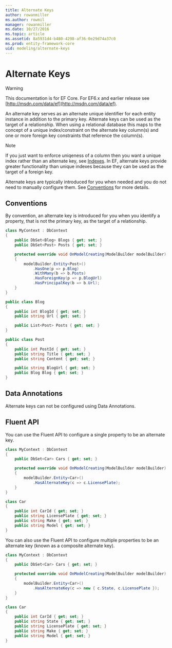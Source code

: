 ```yaml
---
title: Alternate Keys
author: rowanmiller
ms.author: rowmil
manager: rowanmiller
ms.date: 10/27/2016
ms.topic: article
ms.assetid: 8a5931d4-b480-4298-af36-0e29d74a37c0
ms.prod: entity-framework-core
uid: modeling/alternate-keys
---
```

# Alternate Keys

> [!WARNING]
> This documentation is for EF Core. For EF6.x and earlier release see [http://msdn.com/data/ef](http://msdn.com/data/ef).

An alternate key serves as an alternate unique identifier for each entity instance in addition to the primary key. Alternate keys can be used as the target of a relationship. When using a relational database this maps to the concept of a unique index/constraint on the alternate key column(s) and one or more foreign key constraints that reference the column(s).

> [!NOTE]
> If you just want to enforce uniqeness of a column then you want a unique index rather than an alternate key, see [Indexes](indexes.md). In EF, alternate keys provide greater functionality than unique indexes because they can be used as the target of a foreign key.

Alternate keys are typically introduced for you when needed and you do not need to manually configure them. See [Conventions](#conventions) for more details.

## Conventions

By convention, an alternate key is introduced for you when you identify a property, that is not the primary key, as the target of a relationship.

<!-- [!code-csharp[Main](samples/Modeling/Conventions/Samples/AlternateKey.cs?highlight=12)] -->
````csharp
class MyContext : DbContext
{
    public DbSet<Blog> Blogs { get; set; }
    public DbSet<Post> Posts { get; set; }

    protected override void OnModelCreating(ModelBuilder modelBuilder)
    {
        modelBuilder.Entity<Post>()
            .HasOne(p => p.Blog)
            .WithMany(b => b.Posts)
            .HasForeignKey(p => p.BlogUrl)
            .HasPrincipalKey(b => b.Url);
    }
}

public class Blog
{
    public int BlogId { get; set; }
    public string Url { get; set; }

    public List<Post> Posts { get; set; }
}

public class Post
{
    public int PostId { get; set; }
    public string Title { get; set; }
    public string Content { get; set; }

    public string BlogUrl { get; set; }
    public Blog Blog { get; set; }
}
````

## Data Annotations

Alternate keys can not be configured using Data Annotations.

## Fluent API

You can use the Fluent API to configure a single property to be an alternate key.

<!-- [!code-csharp[Main](samples/Modeling/FluentAPI/Samples/AlternateKeySingle.cs?highlight=7,8)] -->
````csharp
class MyContext : DbContext
{
    public DbSet<Car> Cars { get; set; }

    protected override void OnModelCreating(ModelBuilder modelBuilder)
    {
        modelBuilder.Entity<Car>()
            .HasAlternateKey(c => c.LicensePlate);
    }
}

class Car
{
    public int CarId { get; set; }
    public string LicensePlate { get; set; }
    public string Make { get; set; }
    public string Model { get; set; }
}
````

You can also use the Fluent API to configure multiple properties to be an alternate key (known as a composite alternate key).

<!-- [!code-csharp[Main](samples/Modeling/FluentAPI/Samples/AlternateKeyComposite.cs?highlight=7,8)] -->
````csharp
class MyContext : DbContext
{
    public DbSet<Car> Cars { get; set; }

    protected override void OnModelCreating(ModelBuilder modelBuilder)
    {
        modelBuilder.Entity<Car>()
            .HasAlternateKey(c => new { c.State, c.LicensePlate });
    }
}

class Car
{
    public int CarId { get; set; }
    public string State { get; set; }
    public string LicensePlate { get; set; }
    public string Make { get; set; }
    public string Model { get; set; }
}
````
